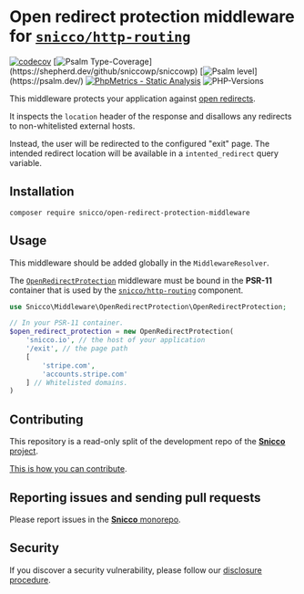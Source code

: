 # Open redirect protection middleware for [`snicco/http-routing`](https://github.com/snicco/http-routing)

[![codecov](https://img.shields.io/badge/Coverage-100%25-success
)](https://codecov.io/gh/sniccowp/sniccowp)
[![Psalm Type-Coverage](https://shepherd.dev/github/sniccowp/sniccowp/coverage.svg?)](https://shepherd.dev/github/sniccowp/sniccowp)
[![Psalm level](https://shepherd.dev/github/sniccowp/sniccowp/level.svg?)](https://psalm.dev/)
[![PhpMetrics - Static Analysis](https://img.shields.io/badge/PhpMetrics-Static_Analysis-2ea44f)](https://sniccowp.github.io/sniccowp/phpmetrics/OpenRedirectProtection/index.html)
![PHP-Versions](https://img.shields.io/badge/PHP-%5E7.4%7C%5E8.0%7C%5E8.1-blue)

This middleware protects your application against [open redirects](https://cheatsheetseries.owasp.org/cheatsheets/Unvalidated_Redirects_and_Forwards_Cheat_Sheet.html).

It inspects the `location` header of the response and disallows any redirects to non-whitelisted
external hosts.

Instead, the user will be redirected to the configured "exit" page.
The intended redirect location will be available in a `intented_redirect` query variable.

## Installation

```shell
composer require snicco/open-redirect-protection-middleware
```

## Usage

This middleware should be added globally in the `MiddlewareResolver`.

The [`OpenRedirectProtection`](src/OpenRedirectProtection.php) middleware must be bound in the **PSR-11** container
that is used by the [`snicco/http-routing`](https://github.com/snicco/http-routing) component.

````php
use Snicco\Middleware\OpenRedirectProtection\OpenRedirectProtection;

// In your PSR-11 container.
$open_redirect_protection = new OpenRedirectProtection(
    'snicco.io', // the host of your application
    '/exit', // the page path
    [
        'stripe.com',
        'accounts.stripe.com'    
    ] // Whitelisted domains.
)

````

## Contributing

This repository is a read-only split of the development repo of the [**Snicco** project](https://github.com/snicco/snicco).

[This is how you can contribute](https://github.com/snicco/snicco/blob/master/CONTRIBUTING.md).

## Reporting issues and sending pull requests

Please report issues in the
[**Snicco** monorepo](https://github.com/snicco/snicco/blob/master/CONTRIBUTING.md##using-the-issue-tracker).

## Security

If you discover a security vulnerability, please follow
our [disclosure procedure](https://github.com/snicco/snicco/blob/master/SECURITY.md).
